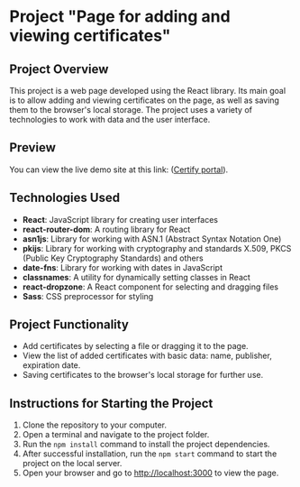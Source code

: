 # Project "Page for adding and viewing certificates"

## Project Overview

This project is a web page developed using the React library. Its main goal is to allow adding and viewing certificates on the page, as well as saving them to the browser's local storage. The project uses a variety of technologies to work with data and the user interface.

## Preview

You can view the live demo site at this link:  ([Certify portal](https://andriiyelieva.github.io/certify-portal/)).

## Technologies Used

- **React**: JavaScript library for creating user interfaces
- **react-router-dom**: A routing library for React
- **asn1js**: Library for working with ASN.1 (Abstract Syntax Notation One)
- **pkijs**: Library for working with cryptography and standards X.509, PKCS (Public Key Cryptography Standards) and others
- **date-fns**: Library for working with dates in JavaScript
- **classnames**: A utility for dynamically setting classes in React
- **react-dropzone**: A React component for selecting and dragging files
- **Sass**: CSS preprocessor for styling

## Project Functionality

- Add certificates by selecting a file or dragging it to the page.
- View the list of added certificates with basic data: name, publisher, expiration date.
- Saving certificates to the browser's local storage for further use.

## Instructions for Starting the Project

1. Clone the repository to your computer.
2. Open a terminal and navigate to the project folder.
3. Run the `npm install` command to install the project dependencies.
4. After successful installation, run the `npm start` command to start the project on the local server.
5. Open your browser and go to [http://localhost:3000](http://localhost:3000) to view the page.